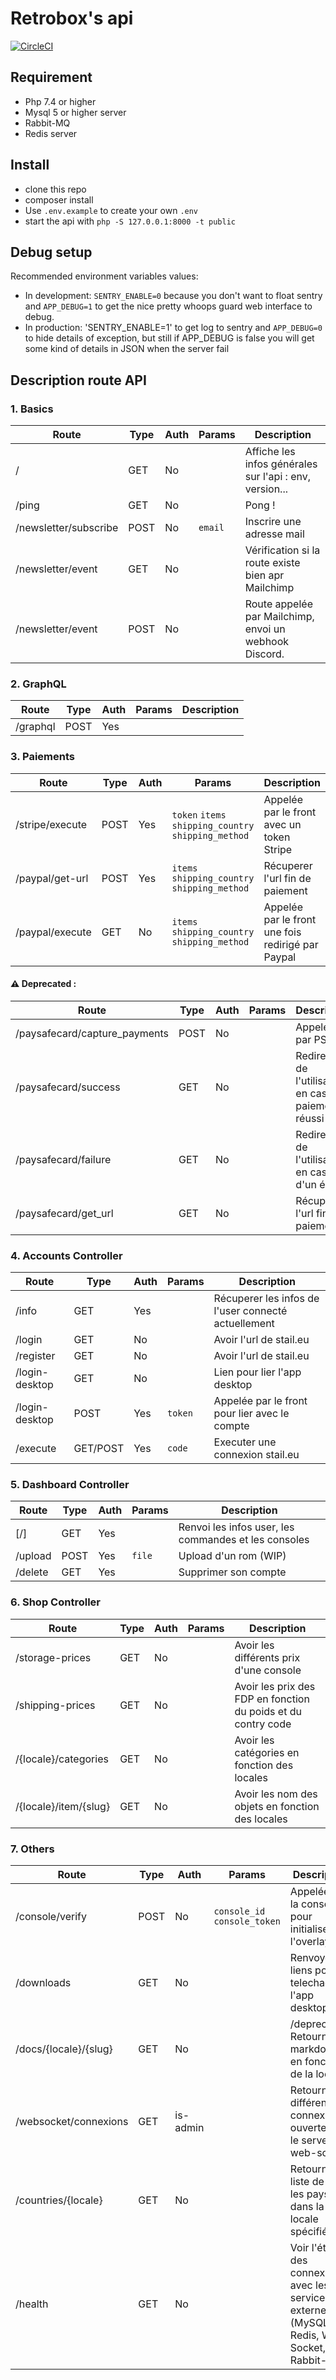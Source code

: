 # Retrobox's api

[![CircleCI](https://circleci.com/gh/retrobox/api.svg?style=svg)](https://circleci.com/gh/retrobox/api)

## Requirement

- Php 7.4 or higher
- Mysql 5 or higher server
- Rabbit-MQ
- Redis server

## Install

- clone this repo
- composer install
- Use `.env.example` to create your own `.env`
- start the api with `php -S 127.0.0.1:8000 -t public`

## Debug setup

Recommended environment variables values:
- In development: `SENTRY_ENABLE=0` because you don't want to float sentry and `APP_DEBUG=1` to get the nice pretty whoops guard web interface to debug.
- In production: 'SENTRY_ENABLE=1' to get log to sentry and `APP_DEBUG=0` to hide details of exception, but still if APP_DEBUG is false you will get some kind of details in JSON when the server fail

## Description route API

### 1. Basics

| Route | Type | Auth | Params | Description | 
|--|--|--|--|--|
| / | GET | No |  | Affiche les infos générales sur l'api : env, version... |
| /ping | GET | No |  | Pong ! |
| /newsletter/subscribe | POST | No | `email` | Inscrire une adresse mail |
| /newsletter/event | GET | No |  | Vérification si la route existe bien apr Mailchimp |
| /newsletter/event | POST | No |  | Route appelée par Mailchimp, envoi un webhook Discord. |

### 2. GraphQL


| Route | Type | Auth | Params | Description | 
|--|--|--|--|--|
| /graphql | POST | Yes |  |  |


### 3. Paiements

| Route | Type | Auth | Params | Description | 
|--|--|--|--|--|
| /stripe/execute | POST | Yes | `token` `items` `shipping_country` `shipping_method` | Appelée par le front avec un token Stripe |
| /paypal/get-url | POST | Yes | `items` `shipping_country` `shipping_method` | Récuperer l'url fin de paiement |
| /paypal/execute | GET | No | `items` `shipping_country` `shipping_method` | Appelée par le front une fois redirigé par Paypal |

#### ⚠ Deprecated :

| Route | Type | Auth | Params | Description | 
|--|--|--|--|--|
| /paysafecard/capture_payments | POST | No |  | Appelée par PSC |
| /paysafecard/success | GET | No |  | Redirection de l'utilisateur en cas de paiement réussi |
| /paysafecard/failure | GET | No |  | Redirection de l'utilisateur en cas de d'un échec |
| /paysafecard/get_url | GET | No |  | Récuperer l'url fin de paiement |

### 4. Accounts Controller

| Route | Type | Auth | Params | Description | 
|--|--|--|--|--|
| /info | GET | Yes |  | Récuperer les infos de l'user connecté actuellement |
| /login | GET | No |  | Avoir l'url de stail.eu |
| /register | GET | No |  | Avoir l'url de stail.eu |
| /login-desktop | GET | No |  | Lien pour lier l'app desktop |
| /login-desktop | POST | Yes | `token` | Appelée par le front pour lier avec le compte |
| /execute | GET/POST | Yes | `code` | Executer une connexion stail.eu |

### 5. Dashboard Controller

| Route | Type | Auth | Params | Description | 
|--|--|--|--|--|
| [/] | GET | Yes |  | Renvoi les infos user, les commandes et les consoles |
| /upload | POST | Yes | `file` | Upload d'un rom (WIP) |
| /delete | GET | Yes |  | Supprimer son compte |

### 6. Shop Controller

| Route | Type | Auth | Params | Description | 
|--|--|--|--|--|
| /storage-prices | GET | No |  | Avoir les différents prix d'une console |
| /shipping-prices | GET | No |  | Avoir les prix des FDP en fonction du poids et du contry code |
| /{locale}/categories | GET | No |  | Avoir les catégories en fonction des locales |
| /{locale}/item/{slug} | GET | No |  | Avoir les nom des objets en fonction des locales |

### 7. Others

| Route | Type | Auth | Params | Description | 
|--|--|--|--|--|
| /console/verify | POST | No | `console_id` `console_token` | Appelée par la console pour initialiser l'overlay |
| /downloads | GET | No |  | Renvoyer les liens pour telechager l'app desktop |
| /docs/{locale}/{slug} | GET | No |  | /deprecated\ Retourne le markdown en fonction de la locales |
| /websocket/connexions | GET | is-admin |  | Retourne les différentes connexions ouvertes sur le serveur web-socket |
| /countries/{locale} | GET | No |  | Retourne la liste de tous les pays dans la locale spécifiée |
| /health | GET | No |  | Voir l'état des connexions avec les services externes (MySQL, Redis, Web-Socket, Rabbit-MQ) |

